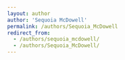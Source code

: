 ```yaml
---
layout: author
author: 'Sequoia McDowell'
permalink: /authors/Sequoia_McDowell
redirect_from:
  - /authors/sequoia_mcdowell/
  - /authors/Sequoia_McDowell/
---
```

